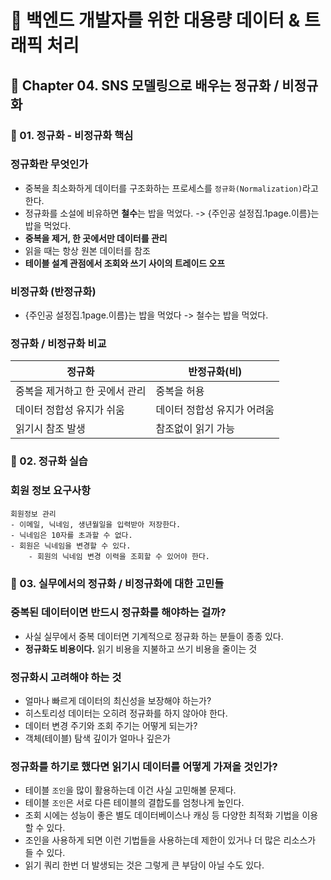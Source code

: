 # :book: 백엔드 개발자를 위한 대용량 데이터 & 트래픽 처리

## :pushpin: Chapter 04. SNS 모델링으로 배우는 정규화 / 비정규화
### :seedling: 01. 정규화 - 비정규화 핵심 

### 정규화란 무엇인가
- 중복을 최소화하게 데이터를 구조화하는 프로세스를 `정규화(Normalization)`라고 한다.
- 정규화를 소설에 비유하면 **철수**는 밥을 먹었다. -> {주인공 설정집.1page.이름}는 밥을 먹었다.
- **중복을 제거, 한 곳에서만 데이터를 관리**
- 읽을 때는 항상 원본 데이터를 참조 
- **테이블 설계 관점에서 조회와 쓰기 사이의 트레이드 오프**

### 비정규화 (반정규화)
- {주인공 설정집.1page.이름}는 밥을 먹었다 -> 철수는 밥을 먹었다.

### 정규화 / 비정규화 비교
| 정규화              | 반정규화(비)        |
|------------------|----------------|
| 중복을 제거하고 한 곳에서 관리 | 중복을 허용         |
| 데이터 정합성 유지가 쉬움   | 데이터 정합성 유지가 어려움 |
| 읽기시 참조 발생        | 참조없이 읽기 가능     |


### :seedling: 02. 정규화 실습

### 회원 정보 요구사항
```
회원정보 관리
- 이메일, 닉네임, 생년월일을 입력받아 저장한다.
- 닉네임은 10자를 초과할 수 없다.
- 회원은 닉네임을 변경할 수 있다.
    - 회원의 닉네임 변경 이력을 조회할 수 있어야 한다.
```

### :seedling: 03. 실무에서의 정규화 / 비정규화에 대한 고민들
### 중복된 데이터이면 반드시 정규화를 해야하는 걸까?
- 사실 실무에서 중복 데이터면 기계적으로 정규화 하는 분들이 종종 있다.
- **정규화도 비용이다.** 읽기 비용을 지불하고 쓰기 비용을 줄이는 것 

### 정규화시 고려해야 하는 것
- 얼마나 빠르게 데이터의 최신성을 보장해야 하는가?
- 히스토리성 데이터는 오히려 정규화를 하지 않아야 한다.
- 데이터 변경 주기와 조회 주기는 어떻게 되는가?
- 객체(테이블) 탐색 깊이가 얼마나 깊은가

### 정규화를 하기로 했다면 읽기시 데이터를 어떻게 가져올 것인가?
- 테이블 `조인`을 많이 활용하는데 이건 사실 고민해볼 문제다.
- 테이블 `조인`은 서로 다른 테이블의 결합도를 엄청나게 높인다.
- 조회 시에는 성능이 좋은 별도 데이터베이스나 캐싱 등 다양한 최적화 기법을 이용할 수 있다.
- 조인을 사용하게 되면 이런 기법들을 사용하는데 제한이 있거나 더 많은 리소스가 들 수 있다.
- 읽기 쿼리 한번 더 발생되는 것은 그렇게 큰 부담이 아닐 수도 있다.